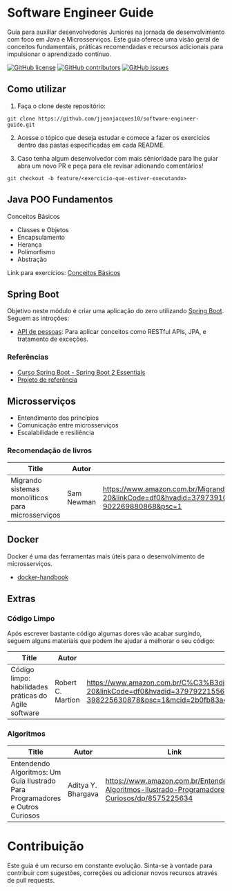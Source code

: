 # Software Engineer Guide

Guia para auxiliar desenvolvedores Juniores na jornada de desenvolvimento com foco em Java e Microsserviços. Este guia oferece uma visão geral de conceitos fundamentais, práticas recomendadas e recursos adicionais para impulsionar o aprendizado contínuo.

[![GitHub license](https://img.shields.io/github/license/jjeanjacques10/software-engineer-guide.svg)](https://github.com/jjeanjacques10/software-engineer-guide/blob/master/LICENSE)
[![GitHub contributors](https://img.shields.io/github/contributors/jjeanjacques10/software-engineer-guide.svg)](https://GitHub.com/jjeanjacques10/software-engineer-guide/graphs/contributors/)
[![GitHub issues](https://img.shields.io/github/issues/jjeanjacques10/software-engineer-guide.svg)](https://GitHub.com/jjeanjacques10/software-engineer-guide/issues/)

## Como utilizar

1. Faça o clone deste repositório:

``` shell
git clone https://github.com/jjeanjacques10/software-engineer-guide.git
```

2. Acesse o tópico que deseja estudar e comece a fazer os exercícios dentro das pastas especificadas em cada README.

3. Caso tenha algum desenvolvedor com mais sênioridade para lhe guiar abra um novo PR e peça para ele revisar adionando comentários!

``` shell
git checkout -b feature/<exercicio-que-estiver-executando>
```

## Java POO Fundamentos

Conceitos Básicos

- Classes e Objetos
- Encapsulamento
- Herança
- Polimorfismo
- Abstração

Link para exercícios: [Conceitos Básicos](java-poo/CONCEITOS_BASICOS.md)

## Spring Boot

Objetivo neste módulo é criar uma aplicação do zero utilizando [Spring Boot](https://spring.io/projects/spring-boot). Seguem as introções:

- [API de pessoas](spring-boot/PROJETO_PESSOAS.md): Para aplicar conceitos como RESTful APIs, JPA, e tratamento de exceções.

### Referências

- [Curso Spring Boot - Spring Boot 2 Essentials](https://www.youtube.com/playlist?list=PL62G310vn6nFBIxp6ZwGnm8xMcGE3VA5H)
- [Projeto de referência](https://github.com/jjeanjacques10/springboot-essentials)

## Microsserviços

- Entendimento dos princípios
- Comunicação entre microsserviços
- Escalabilidade e resiliência

### Recomendação de livros

| Title | Autor | Link  |
| ----- | ----- | ----- |
| Migrando sistemas monolíticos para microsserviços| Sam Newman | <https://www.amazon.com.br/Migrando-Sistemas-Monol%C3%ADticos-Para-Microsservi%C3%A7os/dp/6586057043/ref=asc_df_6586057043/?tag=googleshopp00-20&linkCode=df0&hvadid=379739109739&hvpos=&hvnetw=g&hvrand=7666399585960791297&hvpone=&hvptwo=&hvqmt=&hvdev=c&hvdvcmdl=&hvlocint=&hvlocphy=9100042&hvtargid=pla-902269880868&psc=1> |

## Docker

Docker é uma das ferramentas mais úteis para o desenvolvimento de microsserviços.

- [docker-handbook](https://github.com/jjeanjacques10/docker-handbook)

## Extras

### Código Limpo

Após escrever bastante código algumas dores vão acabar surgindo, seguem alguns materiais que podem lhe ajudar a melhorar o seu código:

| Title | Autor | Link  |
| ----- | ----- | ----- |
| Código limpo: habilidades práticas do Agile software | Robert C. Martion | <https://www.amazon.com.br/C%C3%B3digo-limpo-Robert-C-Martin/dp/8576082675/ref=asc_df_8576082675/?tag=googleshopp00-20&linkCode=df0&hvadid=379792215563&hvpos=&hvnetw=g&hvrand=673144445532925245&hvpone=&hvptwo=&hvqmt=&hvdev=c&hvdvcmdl=&hvlocint=&hvlocphy=1001736&hvtargid=pla-398225630878&psc=1&mcid=2b0fb83a4146383497d27512de9c9086> |

### Algoritmos

| Title | Autor | Link  |
| ----- | ----- | ----- |
| Entendendo Algoritmos: Um Guia Ilustrado Para Programadores e Outros Curiosos | Aditya Y. Bhargava | <https://www.amazon.com.br/Entendendo-Algoritmos-Ilustrado-Programadores-Curiosos/dp/8575225634> |

# Contribuição

Este guia é um recurso em constante evolução. Sinta-se à vontade para contribuir com sugestões, correções ou adicionar novos recursos através de pull requests.
